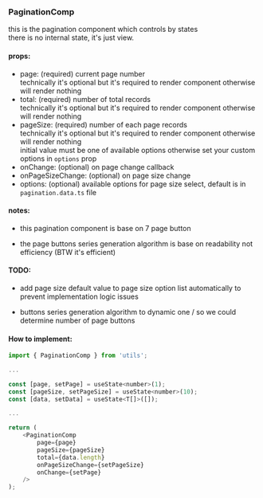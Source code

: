 ### PaginationComp

this is the pagination component which controls by states \
there is no internal state, it's just view.

#### props:

-   page: (required) current page number \
    technically it's optional but it's required to render component otherwise will render nothing
-   total: (required) number of total records \
    technically it's optional but it's required to render component otherwise will render nothing
-   pageSize: (required) number of each page records \
    technically it's optional but it's required to render component otherwise will render nothing \
    initial value must be one of available options otherwise set your custom options in `options` prop
-   onChange: (optional) on page change callback
-   onPageSizeChange: (optional) on page size change
-   options: (optional) available options for page size select, default is in `pagination.data.ts` file

#### notes:

-   this pagination component is base on 7 page button

-   the page buttons series generation algorithm is base on readability not efficiency (BTW it's efficient)

#### TODO:

-   add page size default value to page size option list automatically to prevent implementation logic issues

-   buttons series generation algorithm to dynamic one /
    so we could determine number of page buttons

#### How to implement:

```javascript
import { PaginationComp } from 'utils';

...

const [page, setPage] = useState<number>(1);
const [pageSize, setPageSize] = useState<number>(10);
const [data, setData] = useState<T[]>([]);

...

return (
    <PaginationComp
        page={page}
        pageSize={pageSize}
        total={data.length}
        onPageSizeChange={setPageSize}
        onChange={setPage}
    />
);
```
